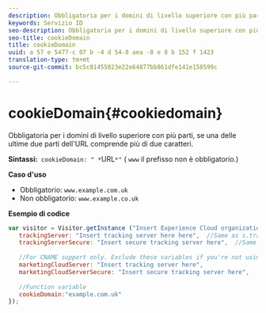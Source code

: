 ```yaml
---
description: Obbligatoria per i domini di livello superiore con più parti, se una delle ultime due parti dell'URL comprende più di due caratteri.
keywords: Servizio ID
seo-description: Obbligatoria per i domini di livello superiore con più parti, se una delle ultime due parti dell'URL comprende più di due caratteri.
seo-title: cookieDomain
title: cookieDomain
uuid: a 57 e 5477-c 07 b -4 d 54-8 aea -8 e 8 b 152 f 1423
translation-type: tm+mt
source-git-commit: bc5c81455023e22e64877bb861dfe141e158599c

---
```



# cookieDomain{#cookiedomain}

Obbligatoria per i domini di livello superiore con più parti, se una delle ultime due parti dell&#39;URL comprende più di due caratteri.

**Sintassi:**` cookieDomain: " *`URL`*"` ( `www` il prefisso non è obbligatorio.)

**Caso d&#39;uso**

* Obbligatorio: `www.example.com.uk`
* Non obbligatorio: `www.example.co.uk`

**Esempio di codice**

```js
var visitor = Visitor.getInstance ("Insert Experience Cloud organization ID here",{ 
   trackingServer: "Insert tracking server here here",  //Same as s.trackingServer 
   trackingServerSecure: "Insert secure tracking server here",  //Same as s.trackingServerSecure 
 
   //For CNAME support only. Exclude these variables if you're not using CNAME 
   marketingCloudServer: "Insert tracking server here", 
   marketingCloudServerSecure: "Insert secure tracking server here", 
 
   //Function variable 
   cookieDomain:"example.com.uk" 
});
```


